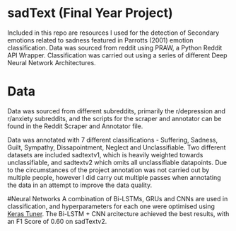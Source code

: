 # sadText (Final Year Project)
Included in this repo are resources I used for the detection of Secondary emotions related to sadness featured in Parrotts (2001) emotion classification. Data was sourced from reddit using PRAW, a Python Reddit API Wrapper. Classification was carried out using a series of different Deep Neural Network Architectures.

# Data
Data was sourced from different subreddits, primarily the r/depression and r/anxiety subreddits, and the scripts for the scraper and annotator can be found in the Reddit Scraper and Annotator file.

Data was annotated with 7 different classifications - Suffering, Sadness, Guilt, Sympathy, Dissapointment, Neglect and Unclassifiable.
Two different datasets are included sadtextv1, which is heavily weighted towards unclassifiable, and sadtextv2 which omits all unclassifiable datapoints.
Due to the circumstances of the project annotation was not carried out by multiple people, however I did carry out multiple passes when annotating the data in an attempt to improve the data quality.

#Neural Networks
A combination of Bi-LSTMs, GRUs and CNNs are used in classification, and hyperparameters for each one were optimised using [Keras Tuner](https://keras-team.github.io/keras-tuner/). The Bi-LSTM + CNN arcitecture achieved the best results, with an F1 Score of 0.60 on sadTextv2.

